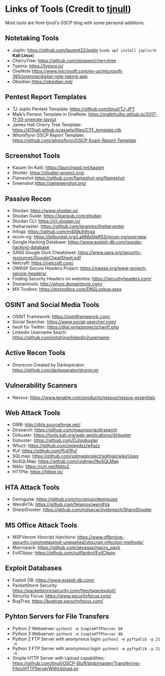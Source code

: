 # Links of Tools (Credit to [tjnull](https://github.com/tjnull))
Most tools are from tjnull's OSCP blog with some personal additions.
## Notetaking Tools
- Joplin: https://github.com/laurent22/joplin (`sudo apt install joplin` in **Kali Linux**)
- CherryTree: https://github.com/giuspen/cherrytree
- Typora: https://typora.io/
- OneNote https://www.microsoft.com/en-us/microsoft-365/onenote/digital-note-taking-app
- Obsidian https://obsidian.md/
## Pentest Report Templates
- TJ Joplin Pentest Template: https://github.com/tjnull/TJ-JPT
- Maik’s Pentest Template in OneNote: https://maikthulhu.github.io/2017-11-20-onenote-layout
- James Hall Cherry Tree Template: https://411hall.github.io/assets/files/CTF_template.ctb
- Whoisflynn OSCP Report Template: https://github.com/whoisflynn/OSCP-Exam-Report-Template
## Screenshot Tools
- Kazam (In Kali): https://launchpad.net/kazam
- Shutter: https://shutter-project.org/
- Flameshot https://github.com/flameshot-org/flameshot
- Greenshot https://getgreenshot.org/
## Passive Recon
- Shodan: https://www.shodan.io/
- Shodan Guide: https://leanpub.com/shodan
- Shodan CLI: https://cli.shodan.io/
- theharvester: https://github.com/laramies/theharvester
- Infoga: https://github.com/m4ll0k/Infoga
- recon-ng: https://bitbucket.org/LaNMaSteR53/recon-ng/overview
- Google Hacking Database: https://www.exploit-db.com/google-hacking-database
- SANS Google Dork Cheatsheet: https://www.sans.org/security-resources/GoogleCheatSheet.pdf
- Netcraft: https://netcraft.com/
- OWASP Secure Headers Project: https://owasp.org/www-project-secure-headers/
- Finding Security Headers on websites: https://securityheaders.com/
- Domaintools: http://whois.domaintools.com/
- MX Toolbox: https://mxtoolbox.com/DNSLookup.aspx
## OSINT and Social Media Tools
- OSINT Framework: https://osintframework.com/
- Social Searcher: https://www.social-searcher.com/
- twofi for Twitter: https://digi.ninja/projects/twofi.php
- Linkedin Username Seach: https://github.com/initstring/linkedin2username
## Active Recon Tools
- Dnsrecon Created by Darkoperator: https://github.com/darkoperator/dnsrecon
## Vulnerability Scanners
- Nessus: https://www.tenable.com/products/nessus/nessus-essentials
## Web Attack Tools
- DIRB: http://dirb.sourceforge.net/
- Dirsearch: https://github.com/maurosoria/dirsearch
- Dirbuster: https://tools.kali.org/web-applications/dirbuster
- Gobuster: https://github.com/OJ/gobuster
- Wfuzz: https://github.com/xmendez/wfuzz
- ffuf: https://github.com/ffuf/ffuf
- SQLmap: https://github.com/sqlmapproject/sqlmap/wiki/Usag
- NoSQLMap: https://github.com/codingo/NoSQLMap
- Nikto: https://cirt.net/Nikto2
- HTTPIe: https://httpie.io/
## HTA Attack Tools
- Demiguise: https://github.com/nccgroup/demiguise
- WeirdHTA: https://github.com/felamos/weirdhta
- SharpShooter: https://github.com/mdsecactivebreach/SharpShooter
## MS Office Attack Tools
- MSFVenom Vbscript Injections: https://www.offensive-security.com/metasploit-unleashed/vbscript-infection-methods/
- Macropack: https://github.com/sevagas/macro_pack
- EvilClippy: https://github.com/outflanknl/EvilClippy
## Exploit Databases
- Exploit DB: https://www.exploit-db.com/
- PacketStorm Security: https://packetstormsecurity.com/files/tags/exploit/
- Security Focus: https://www.securityfocus.com/
- BugTraq: https://bugtraq.securityfocus.com/
## Pyhton Servers for File Transfers
- Python 2 Webserver: `python2 -m SimpleHTTPServer 80`
- Python 3 Webserver: `python3 -m SimpleHTTPServer 80`
- Python 2 FTP Server with anonymous login: `python2 -m pyftpdlib -p 21 -w`
- Python 3 FTP Server with anonymous login: `python3 -m pyftpdlib -p 21 -w`
- Simple HTTP Server with Upload capabilities: https://github.com/tjnull/OSCP-Stuff/blob/master/Transferring-Files/HTTPServerWithUpload.py

